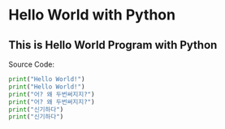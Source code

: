 Hello World with Python
===
This is Hello World Program with Python
<br />
---
Source Code:
```python
print("Hello World!")
print("Hello World!")
print("어? 왜 두번써지지?")
print("어? 왜 두번써지지?")
print("신기하다")
print("신기하다")
```
